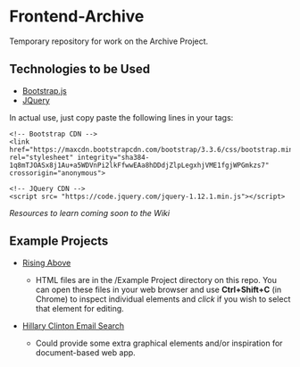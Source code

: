# Frontend-Archive
Temporary repository for work on the Archive Project.

## Technologies to be Used
- [Bootstrap.js](http://getbootstrap.com/getting-started/)
- [JQuery](http://jquery.com/)

In actual use, just copy paste the following lines in your <head> tags:

```
<!-- Bootstrap CDN -->
<link href="https://maxcdn.bootstrapcdn.com/bootstrap/3.3.6/css/bootstrap.min.css" rel="stylesheet" integrity="sha384-1q8mTJOASx8j1Au+a5WDVnPi2lkFfwwEAa8hDDdjZlpLegxhjVME1fgjWPGmkzs7" crossorigin="anonymous">

<!-- JQuery CDN -->
<script src= "https://code.jquery.com/jquery-1.12.1.min.js"></script>

```

*Resources to learn coming soon to the Wiki*

## Example Projects
- [Rising Above](http://risingabove.cast.uark.edu/home/database/autobiographies/7)
    - HTML files are in the /Example Project directory on this repo. You can open these files in your web browser and use **Ctrl+Shift+C** (in Chrome) to inspect individual elements and *click* if you wish to select that element for editing.

- [Hillary Clinton Email Search](http://graphics.wsj.com/hillary-clinton-email-documents/)
    - Could provide some extra graphical elements and/or inspiration for document-based web app.
